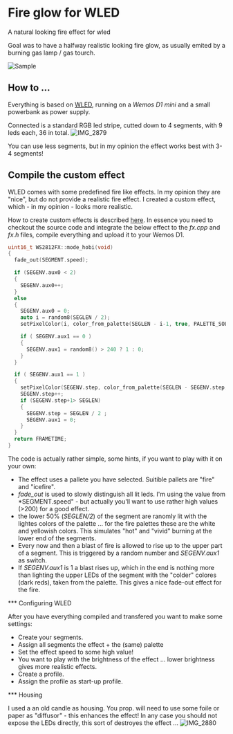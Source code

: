 # Fire glow for WLED
A natural looking fire effect for wled

Goal was to have a halfway realistic looking fire glow, as usually emited by a burning gas lamp / gas tourch.

![Sample](https://user-images.githubusercontent.com/7893927/189481771-66683749-7cf1-43bb-89c9-03c3fc735907.gif)

## How to ...

Everything is based on [WLED](https://kno.wled.ge/), running on a *Wemos D1 mini* and a small powerbank as power supply. 

Connected is a standard RGB led stripe, cutted down to 4 segments, with 9 leds each, 36 in total.
![IMG_2879](https://user-images.githubusercontent.com/7893927/189482083-fd58ed32-5dd6-48ff-8acc-65ba0b116975.JPG)

You can use less segments, but in my opinion the effect works best with 3-4 segments!

## Compile the custom effect

WLED comes with some predefined fire like effects. In my opinion they are "nice", but do not provide a realistic fire effect. I created a custom effect, which - in my opinion - looks more realistic.

How to create custom effects is described [here](https://kno.wled.ge/advanced/custom-features/#create-custom-effects). In essence you need to checkout the source code and integrate the below effect to the *fx.cpp* and *fx.h* files, compile everything and upload it to your Wemos D1. 

```C++
uint16_t WS2812FX::mode_hobi(void)
{
  fade_out(SEGMENT.speed);

  if (SEGENV.aux0 < 2)
  {
    SEGENV.aux0++;
  }
  else
  {
    SEGENV.aux0 = 0;
    auto i = random8(SEGLEN / 2);
    setPixelColor(i, color_from_palette(SEGLEN - i-1, true, PALETTE_SOLID_WRAP, 255));

    if ( SEGENV.aux1 == 0 )
    {
      SEGENV.aux1 = random8() > 240 ? 1 : 0;
    }
  }

  if ( SEGENV.aux1 == 1 )
  {
    setPixelColor(SEGENV.step, color_from_palette(SEGLEN - SEGENV.step, true, PALETTE_SOLID_WRAP, 255));
    SEGENV.step++;
    if (SEGENV.step+1> SEGLEN)
    {
      SEGENV.step = SEGLEN / 2 ;
      SEGENV.aux1 = 0;
    }
  }
  return FRAMETIME;
}
```

The code is actually rather simple, some hints, if you want to play with it on your own:
* The effect uses a pallete you have selected. Suitible pallets are "fire" and "icefire". 
* *fade_out* is used to slowly distinguish all lit leds. I'm using the value from *SEGMENT.speed" - but actually you'll want to use rather high values (>200) for a good effect. 
* the lower 50% (*SEGLEN/2*) of the segment are ranomly lit with the lightes colors of the palette ... for the fire palettes these are the white and yellowish colors. This simulates "hot" and "vivid" burning at the lower end of the segments. 
* Every now and then a blast of fire is allowed to rise up to the upper part of a segment. This is triggered by a random number and *SEGENV.aux1* as switch. 
* If *SEGENV.aux1* is 1 a blast rises up, which in the end is nothing more than lighting the upper LEDs of the segment with the "colder" colores (dark reds), taken from the palette. This gives a nice fade-out effect for the fire. 

*** Configuring WLED

After you have everything compiled and transfered you want to make some settings:
* Create your segments.
* Assign all segments the effect + the (same) palette
* Set the effect speed to some high value!
* You want to play with the brightness of the effect ... lower brightness gives more realistic effects.
* Create a profile.
* Assign the profile as start-up profile. 

*** Housing

I used a an old candle as housing.
You prop. will need to use some foile or paper as "diffusor" - this enhances the effect! In any case you should not expose the LEDs directly, this sort of destroyes the effect ...
![IMG_2880](https://user-images.githubusercontent.com/7893927/189482709-8c564cf5-b93a-46fa-b333-cf843a37eafd.JPG)





